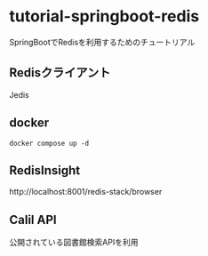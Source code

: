 # tutorial-springboot-redis
SpringBootでRedisを利用するためのチュートリアル

## Redisクライアント
Jedis

## docker
`docker compose up -d`

## RedisInsight
http://localhost:8001/redis-stack/browser

## Calil API
公開されている図書館検索APIを利用